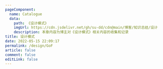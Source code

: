 ```yaml
---
pageComponent:
  name: Catalogue
  data:
    path: 《设计模式》
    imgUrl: https://cdn.jsdelivr.net/gh/su-dd/cdn@main/博客/知识总结/设计模式/设计模式关系图.webp
    description: 本章内容为博主对《设计模式》相关内容的收集和记录
title: 设计模式
date: 2022-05-15 22:09:17
permalink: /design/GoF
article: false
comment: false
editLink: false
---
```

